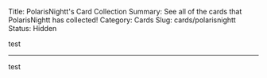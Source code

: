 Title: PolarisNightt's Card Collection
Summary: See all of the cards that PolarisNightt has collected!
Category: Cards
Slug: cards/polarisnightt
Status: Hidden

test

---
test